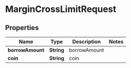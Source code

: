 

# MarginCrossLimitRequest


## Properties

| Name | Type | Description | Notes |
|------------ | ------------- | ------------- | -------------|
|**borrowAmount** | **String** | borrowAmount |  |
|**coin** | **String** | coin |  |



